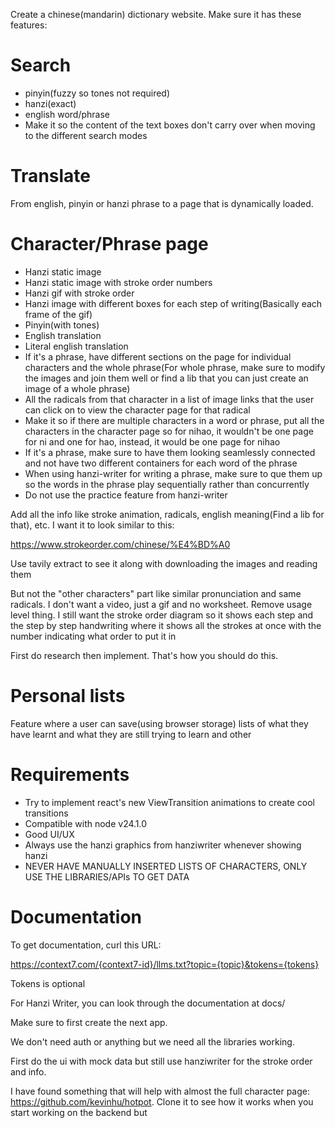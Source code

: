 Create a chinese(mandarin) dictionary website. Make sure it has these features:

# Search
* pinyin(fuzzy so tones not required)
* hanzi(exact)
* english word/phrase
* Make it so the content of the text boxes don't carry over when moving to the different search modes

# Translate
From english, pinyin or hanzi phrase to a page that is dynamically loaded.

# Character/Phrase page
* Hanzi static image
* Hanzi static image with stroke order numbers
* Hanzi gif with stroke order
* Hanzi image with different boxes for each step of writing(Basically each frame of the gif)
* Pinyin(with tones)
* English translation
* Literal english translation
* If it's a phrase, have different sections on the page for individual characters and the whole phrase(For whole phrase, make sure to modify the images and join them well or find a lib that you can just create an image of a whole phrase)
* All the radicals from that character in a list of image links that the user can click on to view the character page for that radical
* Make it so if there are multiple characters in a word or phrase, put all the characters in the character page so for nihao, it wouldn't be one page for ni and one for hao, instead, it would be one page for nihao
* If it's a phrase, make sure to have them looking seamlessly connected and not have two different containers for each word of the phrase
* When using hanzi-writer for writing a phrase, make sure to que them up so the words in the phrase play sequentially rather than concurrently
* Do not use the practice feature from hanzi-writer

Add all the info like stroke animation, radicals, english meaning(Find a lib for that), etc. I want it to look similar to this:

https://www.strokeorder.com/chinese/%E4%BD%A0

Use tavily extract to see it along with downloading the images and reading them

But not the "other characters" part like similar pronunciation and same radicals. I don't want a video, just a gif and no worksheet. Remove usage level thing. I still want the stroke order diagram so it shows each step and the step by step handwriting where it shows all the strokes at once with the number indicating what order to put it in

First do research then implement. That's how you should do this. 

# Personal lists
Feature where a user can save(using browser storage) lists of what they have learnt and what they are still trying to learn and other

# Requirements
* Try to implement react's new ViewTransition animations to create cool transitions
* Compatible with node v24.1.0
* Good UI/UX
* Always use the hanzi graphics from hanziwriter whenever showing hanzi
* NEVER HAVE MANUALLY INSERTED LISTS OF CHARACTERS, ONLY USE THE LIBRARIES/APIs TO GET DATA

# Documentation
To get documentation, curl this URL:

https://context7.com/{context7-id}/llms.txt?topic={topic}&tokens={tokens}

Tokens is optional

For Hanzi Writer, you can look through the documentation at docs/

Make sure to first create the next app.

We don't need auth or anything but we need all the libraries working.

First do the ui with mock data but still use hanziwriter for the stroke order and info.

I have found something that will help with almost the full character page: https://github.com/kevinhu/hotpot. Clone it to see how it works when you start working on the backend but